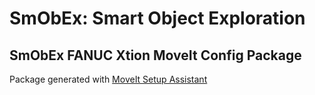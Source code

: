 # SmObEx: Smart Object Exploration

## SmObEx FANUC Xtion MoveIt Config Package

Package generated with [MoveIt Setup Assistant](http://docs.ros.org/kinetic/api/moveit_tutorials/html/doc/setup_assistant/setup_assistant_tutorial.html)